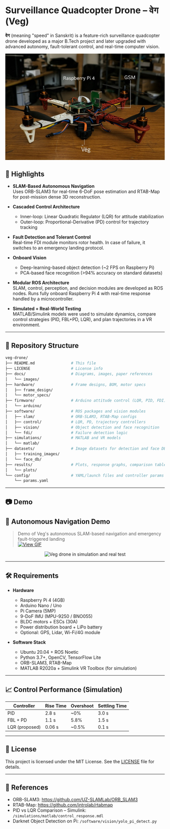 # Surveillance Quadcopter Drone – वेग (Veg)

**वेग** (meaning "speed" in Sanskrit) is a feature-rich surveillance quadcopter drone developed as a major B.Tech project and later upgraded with advanced autonomy, fault-tolerant control, and real-time computer vision.

![Veg Drone](https://github.com/AbhishekTyagi404/veg-slam-drone/blob/main/Drone_Final_Pic.jpg)

## 🚀 Highlights

- **SLAM-Based Autonomous Navigation**  
  Uses ORB-SLAM3 for real-time 6-DoF pose estimation and RTAB-Map for post-mission dense 3D reconstruction.

- **Cascaded Control Architecture**  
  - Inner-loop: Linear Quadratic Regulator (LQR) for attitude stabilization  
  - Outer-loop: Proportional-Derivative (PD) control for trajectory tracking  

- **Fault Detection and Tolerant Control**  
  Real-time FDI module monitors rotor health. In case of failure, it switches to an emergency landing protocol.

- **Onboard Vision**  
  - Deep-learning-based object detection (~2 FPS on Raspberry Pi)  
  - PCA-based face recognition (>94% accuracy on standard datasets)

- **Modular ROS Architecture**  
  SLAM, control, perception, and decision modules are developed as ROS nodes. Runs fully onboard Raspberry Pi 4 with real-time response handled by a microcontroller.

- **Simulated + Real-World Testing**  
  MATLAB/Simulink models were used to simulate dynamics, compare control strategies (PID, FBL+PD, LQR), and plan trajectories in a VR environment.

---

## 📂 Repository Structure

```bash
veg-drone/
├── README.md                # This file
├── LICENSE                  # License info
├── docs/                    # Diagrams, images, paper references
│   └── images/
├── hardware/                # Frame designs, BOM, motor specs
│   ├── frame_design/
│   └── motor_specs/
├── firmware/                # Arduino attitude control (LQR, PID, FDI)
│   └── arduino/
├── software/                # ROS packages and vision modules
│   ├── slam/                # ORB-SLAM3, RTAB-Map configs
│   ├── control/             # LQR, PD, trajectory controllers
│   ├── vision/              # Object detection and face recognition
│   └── fdi/                 # Failure detection logic
├── simulations/             # MATLAB and VR models
│   └── matlab/
├── datasets/                # Image datasets for detection and face DB
│   ├── training_images/
│   └── face_db/
├── results/                 # Plots, response graphs, comparison tables
│   └── plots/
└── config/                  # YAML/launch files and controller params
    └── params.yaml
```

---

## 📷 Demo

## 🎥 Autonomous Navigation Demo

> Demo of Veg's autonomous SLAM-based navigation and emergency fault-triggered landing  
> [![View GIF](https://github.com/AbhishekTyagi404/veg-slam-drone/blob/main/Veg_FINAL_Flight.gif)](https://github.com/AbhishekTyagi404/veg-slam-drone/blob/main/Veg_FINAL_Flight.gif)

<div align="center">
  <img src="https://github.com/AbhishekTyagi404/veg-slam-drone/blob/main/Veg_FINAL_Flight.gif" alt="Veg drone in simulation and real test" width="600">
</div>

---

## 🛠️ Requirements

- **Hardware**
  - Raspberry Pi 4 (4GB)
  - Arduino Nano / Uno
  - Pi Camera (5MP)
  - 9-DoF IMU (MPU-9250 / BNO055)
  - BLDC motors + ESCs (30A)
  - Power distribution board + LiPo battery
  - Optional: GPS, Lidar, Wi-Fi/4G module

- **Software Stack**
  - Ubuntu 20.04 + ROS Noetic
  - Python 3.7+, OpenCV, TensorFlow Lite
  - ORB-SLAM3, RTAB-Map
  - MATLAB R2020a + Simulink VR Toolbox (for simulation)

---

## 📈 Control Performance (Simulation)

| Controller     | Rise Time | Overshoot | Settling Time |
|----------------|-----------|-----------|----------------|
| PID            | 2.8 s     | ~0%       | 3.0 s          |
| FBL + PD       | 1.1 s     | 5.8%      | 1.5 s          |
| LQR (proposed) | 0.06 s    | ~0.5%     | 0.1 s          |

---

## 📜 License

This project is licensed under the MIT License. See the [LICENSE](./LICENSE) file for details.

---

## 🔗 References

- ORB-SLAM3: https://github.com/UZ-SLAMLab/ORB_SLAM3  
- RTAB-Map: https://github.com/introlab/rtabmap  
- PID vs LQR Comparison – Simulink: `/simulations/matlab/control_response.mdl`  
- Darknet Object Detection on Pi: `/software/vision/yolo_pi_detect.py`
